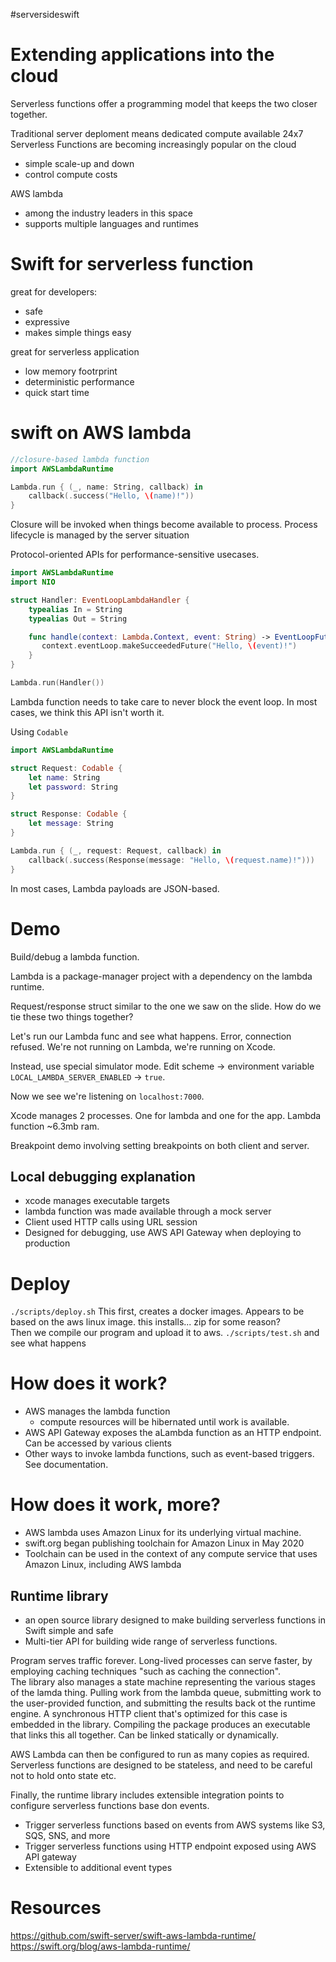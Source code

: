 #serversideswift

# Extending applications into the cloud
Serverless functions offer a programming model that keeps the two closer together.

Traditional server deploment means dedicated compute available 24x7
Serverless Functions are becoming increasingly popular on the cloud
* simple scale-up and down
* control compute costs

AWS lambda
* among the industry leaders in this space
* supports multiple languages and runtimes

# Swift for serverless function
great for developers:
* safe
* expressive
* makes simple things easy

great for serverless application
* low memory footrprint
* deterministic performance
* quick start time

# swift on AWS lambda
```swift
//closure-based lambda function
import AWSLambdaRuntime

Lambda.run { (_, name: String, callback) in
    callback(.success("Hello, \(name)!"))
}
```

Closure will be invoked when things become available to process.  Process lifecycle is managed by the server situation

Protocol-oriented APIs for performance-sensitive usecases.

```swift
import AWSLambdaRuntime
import NIO

struct Handler: EventLoopLambdaHandler {
    typealias In = String
    typealias Out = String

    func handle(context: Lambda.Context, event: String) -> EventLoopFuture<String> {
       context.eventLoop.makeSucceededFuture("Hello, \(event)!")
    }
}

Lambda.run(Handler())
```
Lambda function needs to take care to never block the event loop.  In most cases, we think this API isn't worth it.

Using `Codable`

```swift
import AWSLambdaRuntime

struct Request: Codable {
    let name: String
    let password: String
}

struct Response: Codable {
    let message: String
}

Lambda.run { (_, request: Request, callback) in
    callback(.success(Response(message: "Hello, \(request.name)!")))
}
```
In most cases, Lambda payloads are JSON-based.

# Demo
Build/debug a lambda function.

Lambda is a package-manager project with a dependency on the lambda runtime.

Request/response struct similar to the one we saw on the slide.  How do we tie these two things together?

Let's run our Lambda func and see what happens.  Error, connection refused.  We're not running on Lambda, we're running on Xcode.

Instead, use special simulator mode.  Edit scheme -> environment variable `LOCAL_LAMBDA_SERVER_ENABLED` -> `true`.  

Now we see we're listening on `localhost:7000`.  

Xcode manages 2 processes.  One for lambda and one for the app.
Lambda function ~6.3mb ram.

Breakpoint demo involving setting breakpoints on both client and server.

## Local debugging explanation
* xcode manages executable targets
* lambda function was made available through a mock server
* Client used HTTP calls using URL session
* Designed for debugging, use AWS API Gateway when deploying to production

# Deploy
`./scripts/deploy.sh`
This first, creates a docker images.  Appears to be based on the aws linux image.  this installs... zip for some reason?  
Then we compile our program and upload it to aws.
`./scripts/test.sh` and see what happens

# How does it work?
* AWS manages the lambda function
	* compute resources will be hibernated until work is available.
* AWS API Gateway exposes the aLambda function as an HTTP endpoint.  Can be accessed by various clients
* Other ways to invoke lambda functions, such as event-based triggers.  See documentation.

# How does it work, more?
* AWS lambda uses Amazon Linux for its underlying virtual machine.
* swift.org began publishing toolchain for Amazon Linux in May 2020
* Toolchain can be used in the context of any compute service that uses Amazon Linux, including AWS lambda

## Runtime library
* an open source library designed to make building serverless functions in Swift simple and safe
* Multi-tier API for building wide range of serverless functions.

Program serves traffic forever.  Long-lived processes can serve faster, by employing caching techniques "such as caching the connection".  
The library also manages a state machine representing the various stages of the lamda thing.  Pulling work from the lambda queue, submitting work to the user-provided function, and submitting the results back ot the runtime engine.
A synchronous HTTP client that's optimized for this case is embedded in the library.
Compiling the package produces an executable that links this all together.  Can be linked statically or dynamically.

AWS Lambda can then be configured to run as many copies as required.  Serverless functions are designed to be stateless, and need to be careful not to hold onto state etc.

Finally, the runtime library includes extensible integration points to configure serverless functions base don events.

* Trigger serverless functions based on events from AWS systems like S3, SQS, SNS, and more
* Trigger serverless functions using HTTP endpoint exposed using AWS API gateway
* Extensible to additional event types


 
# Resources
https://github.com/swift-server/swift-aws-lambda-runtime/
https://swift.org/blog/aws-lambda-runtime/
